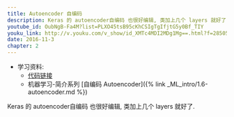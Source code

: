 ```yaml
---
title: Autoencoder 自编码
description: Keras 的 autoencoder自编码 也很好编辑, 类加上几个 layers 就好了. 
youtube_id: OubNgB-Fa4M?list=PLXO45tsB95cKhCSIgTgIfjtG5y0Bf_TIY
youku_link: http://v.youku.com/v_show/id_XMTc4MDI2MDg1Mg==.html?f=28505797&o=1
date: 2016-11-3
chapter: 2
---
```

* 学习资料:
  * [代码链接](https://github.com/MorvanZhou/tutorials/blob/master/kerasTUT/9-Autoencoder_example.py)
  * 机器学习-简介系列 [自编码 Autoencoder]({% link _ML_intro/1.6-autoencoder.md %})

Keras 的 autoencoder自编码 也很好编辑, 类加上几个 layers 就好了. 
